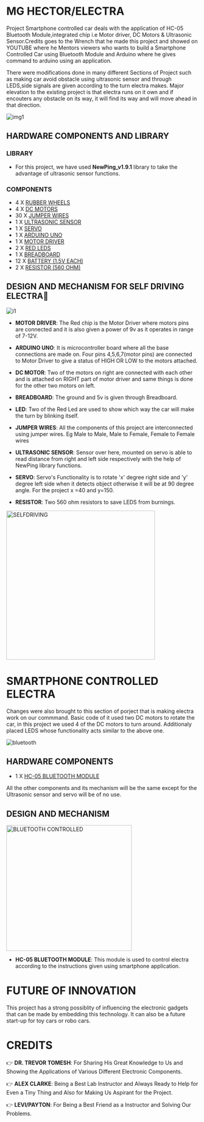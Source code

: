 # MG HECTOR/ELECTRA

Project Smartphone controlled car deals with the application of HC-05 Bluetooth Module,integrated chip i.e Motor driver, DC Motors & Ultrasonic Sensor.Credits goes to the Wrench that he made this project and showed on YOUTUBE where he Mentors viewers who wants to build a Smartphone Controlled Car using Bluetooth Module and Arduino where he gives command to arduino using an application.

There were modifications done in many different Sections of Project such as making car avoid obstacle using ultrasonic sensor and through LEDS,side signals are given according to the turn electra makes. Major elevation to the existing project is that electra runs on it own and if encouters any obstacle on its way, it will find its way and will move ahead in that direction.

![img1](https://user-images.githubusercontent.com/69771908/114747781-72705700-9d0e-11eb-96fd-b7f59df36b12.jpg)

## HARDWARE COMPONENTS AND LIBRARY

### LIBRARY

- For this project, we have used **NewPing_v1.9.1** library to take the advantage of ultrasonic sensor functions.

### COMPONENTS

- 4     X     [RUBBER WHEELS](https://www.amazon.ca/Geekstory-Gearbox-Motor-200RPM-Arduino/dp/B0828RRCJK/ref=sr_1_4?dchild=1&keywords=WHEELS+AND+DC+MOTOR&qid=1618462084&sr=8-4)
- 4     X     [DC MOTORS](https://www.amazon.ca/Geekstory-Gearbox-Motor-200RPM-Arduino/dp/B0828RRCJK/ref=sr_1_4?dchild=1&keywords=WHEELS+AND+DC+MOTOR&qid=1618462084&sr=8-4)
- 30    X     [JUMPER WIRES](https://www.amazon.ca/Multicolored-Breadboard-Dupont-Jumper-wires/dp/B0758DPL2C/ref=sr_1_34?dchild=1&keywords=jumper+cable+set+for+arduino&qid=1618461429&sr=8-34)
- 1     X     [ULTRASONIC SENSOR](https://www.amazon.ca/CANADUINO-Ultrasonic-Distance-Sensor-Raspberry/dp/B075CRBS56/ref=sr_1_11?dchild=1&keywords=Ultrasonic+sensor&qid=1618461687&sr=8-11)
- 1     X     [SERVO](https://www.amazon.ca/Miuzei-Motors-Helicopter-Airplane-Control/dp/B07Z16DWGW/ref=sr_1_1?dchild=1&keywords=KeeYees+SG90+9G+Micro+Servo+Motor+with+PCA9685+16+Channel+12+Bit+PWM+Servo+Motor+Driver+IIC+Module+for+Arduino+RC+Robot+Helicopter+Airplane+Remote+Control&qid=1618461776&sr=8-1)
- 1     X     [ARDUINO UNO](https://www.amazon.ca/Arduino-A000073-Uno-REV3-SMD/dp/B00PUOVSYS/ref=sr_1_7?dchild=1&keywords=ARDUINO+UNO&qid=1618461819&sr=8-7)
- 1     X     [MOTOR DRIVER](https://www.amazon.ca/PChero-Controller-Module-Stepper-Arduino/dp/B07GTCWN9Z/ref=sr_1_1_sspa?dchild=1&keywords=MOTOR+DRIVER&qid=1618461850&sr=8-1-spons&psc=1&spLa=ZW5jcnlwdGVkUXVhbGlmaWVyPUFFUlNTU0hJMlNURlomZW5jcnlwdGVkSWQ9QTA1MTQyMzAzN0tMSVhZVjNPRFVJJmVuY3J5cHRlZEFkSWQ9QTA3NzI2NTgySlZDRERSQzg4VDRXJndpZGdldE5hbWU9c3BfYXRmJmFjdGlvbj1jbGlja1JlZGlyZWN0JmRvTm90TG9nQ2xpY2s9dHJ1ZQ==)
- 2     X     [RED LEDS](https://www.amazon.ca/EDGELEC-120pcs-Lights-Diffused-Emitting/dp/B08FB727WX/ref=sr_1_7?dchild=1&keywords=red+led&qid=1618461908&sr=8-7)
- 1     X     [BREADBOARD](https://www.amazon.ca/Eiechip-Breadboard-Solderless-Prototype-Universal/dp/B07RN4BTDF/ref=sr_1_18?dchild=1&keywords=BREADBOARD+SMALL&qid=1618461942&sr=8-18)
- 12    X     [BATTERY (1.5V EACH)](https://www.amazon.ca/Energizer-L92SBP-8-Ultimate-Lithium-Battery/dp/B071CNQ3TG/ref=sr_1_1_sspa?dchild=1&keywords=1.5V+ENERGIZER&qid=1618461976&sr=8-1-spons&psc=1&spLa=ZW5jcnlwdGVkUXVhbGlmaWVyPUFVQzdIV0RYSVBINUMmZW5jcnlwdGVkSWQ9QTA2NjkwMTgxNTVWU09SVU1EN1pBJmVuY3J5cHRlZEFkSWQ9QTA2MzMwODIzT1NCNDMxQ01RMzNWJndpZGdldE5hbWU9c3BfYXRmJmFjdGlvbj1jbGlja1JlZGlyZWN0JmRvTm90TG9nQ2xpY2s9dHJ1ZQ==)
- 2     X     [RESISTOR (560 OHM)](https://www.amazon.ca/Projects-10EP512560Rca-560-Resistors-Pack/dp/B07ZTR3L7J/ref=sr_1_6?dchild=1&keywords=560+OHM+RESISTOR&qid=1618462002&sr=8-6)


## DESIGN AND MECHANISM FOR SELF DRIVING ELECTRA:robot:

![i1](https://user-images.githubusercontent.com/69771908/114759497-79519680-9d1b-11eb-94f7-a71cb108fe47.jpeg)




- **MOTOR DRIVER**: The Red chip is the Motor Driver where motors pins are connected and                 it is also given a power of 9v as it operates in range of 7-12V.

- **ARDUINO UNO**: It is microcontroller board where all the base connections are                      made on. Four pins 4,5,6,7(motor pins) are connected to Motor                       Driver to give a status of HIGH OR LOW to the motors attached.

- **DC MOTOR**: Two of the motors on right are connected with each other and is attached on RIGHT part of motor driver and same things is done for the other two motors on left.

- **BREADBOARD**: The ground and 5v is given through Breadboard.

- **LED**: Two of the Red Led are used to show which way the car will make the turn by blinking itself.

- **JUMPER WIRES**: All the components of this project are interconnected using jumper wires. Eg Male to Male, Male to Female, Female to Female wires

- **ULTRASONIC SENSOR**: Sensor over here, mounted on servo is able to read distance from right and left side respectively with the help of NewPing library functions.

- **SERVO**: Servo's Functionality is to rotate 'x' degree right side and 'y' degree left side when it detects object otherwise it will be at 90 degree angle. For the project               x =40   and y=150.  
  
- **RESISTOR**: Two 560 ohm resistors to save LEDS from burnings.

<img width="390" alt="SELFDRIVING" src="https://user-images.githubusercontent.com/69771908/114755277-b2d3d300-9d16-11eb-9cc8-c533684eeff7.png">

# SMARTPHONE CONTROLLED ELECTRA

Changes were also brought to this section of porject that is making electra work on our commmand. Basic code of it used two DC motors to rotate the car, in this project we used 4 of the DC motors to turn around. Additionaly placed LEDS whose functionality acts similar to the above one. 
 
![bluetooth](https://user-images.githubusercontent.com/69771908/114813853-2f46d000-9d70-11eb-835c-b25f7213f9a8.jpg)

 
## HARDWARE COMPONENTS

- 1     X     [HC-05 BLUETOOTH MODULE](https://www.amazon.ca/DSD-TECH-HC-05-Pass-Through-Communication/dp/B01G9KSAF6/ref=sr_1_1_sspa?dchild=1&keywords=HC-05+BLUETOOTH+MODULE&qid=1618462037&sr=8-1-spons&psc=1&spLa=ZW5jcnlwdGVkUXVhbGlmaWVyPUEzRlhWTE40R0pNNEw0JmVuY3J5cHRlZElkPUEwNjc1NzQ0MVQxMEVRNktIUEpTMyZlbmNyeXB0ZWRBZElkPUEwNzYyNjIyM0dTMzhHUFo4VFBJMSZ3aWRnZXROYW1lPXNwX2F0ZiZhY3Rpb249Y2xpY2tSZWRpcmVjdCZkb05vdExvZ0NsaWNrPXRydWU=)
 
 All the other components and its mechanism will be the same except for the Ultrasonic sensor and servo will be of no use. 
 
 ## DESIGN AND MECHANISM
 
 <img width="329" alt="BLUETOOTH CONTROLLED" src="https://user-images.githubusercontent.com/69771908/114757686-650c9a00-9d19-11eb-9948-a999056a83e3.png">
 
 - **HC-05 BLUETOOTH MODULE**: This module is used to control electra according to the instructions given using smartphone application.

# FUTURE OF INNOVATION

This project has a strong possiblity of influencing the electronic gadgets that can be made by embedding this technology. It can also be a future start-up for toy cars or robo cars. 

# CREDITS

:point_right: **DR. TREVOR TOMESH**: For Sharing His Great Knowledge to Us and Showing the Applications of Various Different Electronic Components.

:point_right: **ALEX CLARKE**: Being a Best Lab Instructor and Always Ready to Help for Even a Tiny Thing and Also for Making Us Aspirant for the Project.

:point_right: **LEVI/PAYTON**: For Being a Best Friend as a Instructor and Solving Our Problems.



 



